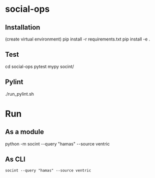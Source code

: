 # social-ops

## Installation
(create virtual environment)
pip install -r requirements.txt
pip install -e .
## Test
cd social-ops
pytest
mypy socint/
## Pylint
./run_pylint.sh
# Run
## As a module
python -m socint --query "hamas" --source ventric
## As CLI
```socint --query "hamas" --source ventric```
